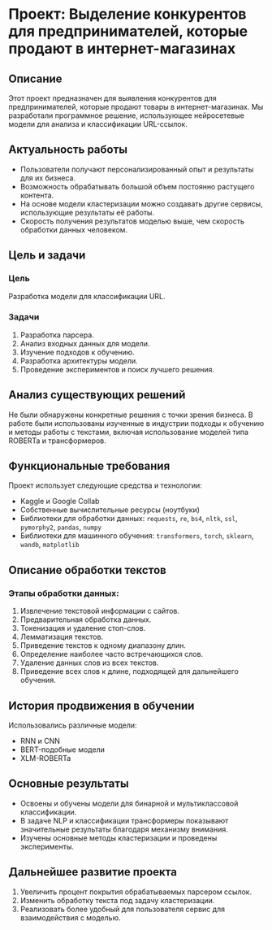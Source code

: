 # Проект: Выделение конкурентов для предпринимателей, которые продают в интернет-магазинах
 

## Описание

Этот проект предназначен для выявления конкурентов для предпринимателей, которые продают товары в интернет-магазинах. Мы разработали программное решение, использующее нейросетевые модели для анализа и классификации URL-ссылок.

## Актуальность работы

- Пользователи получают персонализированный опыт и результаты для их бизнеса.
- Возможность обрабатывать большой объем постоянно растущего контента.
- На основе модели кластеризации можно создавать другие сервисы, использующие результаты её работы.
- Скорость получения результатов моделью выше, чем скорость обработки данных человеком.

## Цель и задачи

### Цель

Разработка модели для классификации URL.

### Задачи

1. Разработка парсера.
2. Анализ входных данных для модели.
3. Изучение подходов к обучению.
4. Разработка архитектуры модели.
5. Проведение экспериментов и поиск лучшего решения.

## Анализ существующих решений

Не были обнаружены конкретные решения с точки зрения бизнеса. В работе были использованы изученные в индустрии подходы к обучению и методы работы с текстами, включая использование моделей типа ROBERTa и трансформеров.

## Функциональные требования

Проект использует следующие средства и технологии:
- Kaggle и Google Collab
- Собственные вычислительные ресурсы (ноутбуки)
- Библиотеки для обработки данных: `requests`, `re`, `bs4`, `nltk`, `ssl`, `pymorphy2`, `pandas`, `numpy`
- Библиотеки для машинного обучения: `transformers`, `torch`, `sklearn`, `wandb`, `matplotlib`

## Описание обработки текстов

### Этапы обработки данных:

1. Извлечение текстовой информации с сайтов.
2. Предварительная обработка данных.
3. Токенизация и удаление стоп-слов.
4. Лемматизация текстов.
5. Приведение текстов к одному диапазону длин.
6. Определение наиболее часто встречающихся слов.
7. Удаление данных слов из всех текстов.
8. Приведение всех слов к длине, подходящей для дальнейшего обучения.

## История продвижения в обучении

Использовались различные модели:
- RNN и CNN
- BERT-подобные модели
- XLM-ROBERTa

## Основные результаты

- Освоены и обучены модели для бинарной и мультиклассовой классификации.
- В задаче NLP и классификации трансформеры показывают значительные результаты благодаря механизму внимания.
- Изучены основные методы кластеризации и проведены эксперименты.

## Дальнейшее развитие проекта

1. Увеличить процент покрытия обрабатываемых парсером ссылок.
2. Изменить обработку текста под задачу кластеризации.
3. Реализовать более удобный для пользователя сервис для взаимодействия с моделью.
